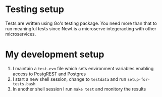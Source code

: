 
# Testing setup

Tests are written using Go's testing package.  You need more than that to run meaningful tests since Newt is a microserve integeracting with other microservices.

# My development setup

1. I maintain a `test.evn` file which sets environment variables enabling access to PostgREST and Postgres
2. I start a new shell session, change to `testdata` and run `setup-for-tests.bash`
3. In another shell session I run `make test` and monitory the results



